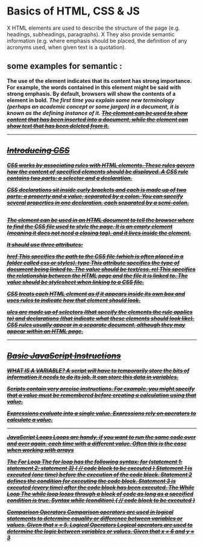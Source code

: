# Basics of HTML, CSS & JS
X HTML elements are used to describe the structure of
the page (e.g. headings, subheadings, paragraphs).
X They also provide semantic information (e.g. where
emphasis should be placed, the definition of any
acronyms used, when given text is a quotation).

## some examples for semantic :
<strong>
The use of the <strong>
element indicates that its
content has strong importance.
For example, the words
contained in this element might
be said with strong emphasis.
By default, browsers will show
the contents of a <strong>
element in bold.

<dfn>
The first time you explain some
new terminology (perhaps an
academic concept or some
jargon) in a document, it is
known as the defining instance
of it.
  
  
<ins>
<del>
The <ins> element can be used
to show content that has been
inserted into a document, while
the <del> element can show text
that has been deleted from it.
  
****************************************************************************************************************************************************************************

## Introducing CSS

CSS works by associating rules with HTML elements. These rules govern
how the content of specified elements should be displayed. A CSS rule
contains two parts: a selector and a declaration.

CSS declarations sit inside curly brackets and each is made up of two
parts: a property and a value, separated by a colon. You can specify
several properties in one declaration, each separated by a semi-colon.


## <link>
The <link> element can be used
in an HTML document to tell the
browser where to find the CSS
file used to style the page. It is an
empty element (meaning it does
not need a closing tag), and it
lives inside the <head> element.
  
It should use three attributes:

href
This specifies the path to the
CSS file (which is often placed in
a folder called css or styles).
type
This attribute specifies the type
of document being linked to. The
value should be text/css.
rel
This specifies the relationship
between the HTML page and
the file it is linked to. The value
should be stylesheet when
linking to a CSS file.

CSS treats each HTML element as if it appears inside
its own box and uses rules to indicate how that
element should look.

ules are made up of selectors (that specify the
elements the rule applies to) and declarations (that
indicate what these elements should look like).
CSS rules usually appear in a separate document,
although they may appear within an HTML page.

******************************************************************************************************************************************************

## Basic JavaScript Instructions

WHAT IS A VARIABLE?
A script will have to temporarily
store the bits of information it
needs to do its job. It can store this
data in variables. 

Scripts contain very precise instructions. For example,
you might specify that a value must be remembered
before creating a calculation using that value. 

Expressions evaluate into a single value.
Expressions rely on operators to calculate a value. 

**********************************************************************************************************************************************************************

JavaScript Loops
Loops are handy, if you want to run the same code over and over again, each time with a different value.
Often this is the case when working with arrays

The For Loop
The for loop has the following syntax:
for (statement 1; statement 2; statement 3) {
  // code block to be executed
}
Statement 1 is executed (one time) before the execution of the code block.
Statement 2 defines the condition for executing the code block.
Statement 3 is executed (every time) after the code block has been executed.
The While Loop
The while loop loops through a block of code as long as a specified condition is true.
Syntax
while (condition) {
  // code block to be executed
}

Comparison Operators
Comparison operators are used in logical statements to determine equality or difference between variables or values.
Given that x = 5,
Logical Operators
Logical operators are used to determine the logic between variables or values.
Given that x = 6 and y = 3






